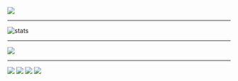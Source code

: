 ![](https://komarev.com/ghpvc/?username=KrishnaKEA&color=green)   
<hr/>
<img src="https://github-readme-stats.vercel.app/api?username=KrishnaKEA&&show_icons=true&title_color=ffffff&icon_color=bb2acf&text_color=daf7dc&bg_color=151515" alt="stats"/>
     <hr/>  
     <img src="https://github-readme-stats.vercel.app/api/top-langs/?username=KrishnaKEA" />
   <hr/>
   <div>
<img src="https://github-readme-stats.vercel.app/api/pin/?username=KrishnaKEA&repo=24hourBackEnd"/>
<img src="https://github-readme-stats.vercel.app/api/pin/?username=KrishnaKEA&repo=24hourBackEnd"/>
<img src="https://github-readme-stats.vercel.app/api/pin/?username=KrishnaKEA&repo=24hourBackEnd"/>
<img src="https://github-readme-stats.vercel.app/api/pin/?username=KrishnaKEA&repo=24hourBackEnd"/>
</div>
